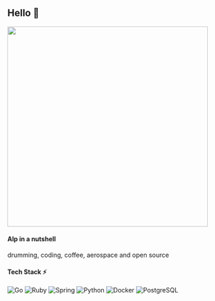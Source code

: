 ## Hello 👋
<!--
**aalpturkay/aalpturkay** is a ✨ _special_ ✨ repository because its `README.md` (this file) appears on your GitHub profile.

Here are some ideas to get you started:


- 🌱 I’m currently learning ...
- 👯 I’m looking to collaborate on ...
- 🤔 I’m looking for help with ...
- 💬 Ask me about ...
- 📫 How to reach me: ...
- 😄 Pronouns: ...
- ⚡ Fun fact: ...
-->

<div id="header">
<img src="https://media1.giphy.com/media/v1.Y2lkPTc5MGI3NjExcGUyNG5rbGJzcDZqbmVjZmRhcnFweWRrdjkzOWEzMnBwZjhxaWViNCZlcD12MV9pbnRlcm5hbF9naWZfYnlfaWQmY3Q9Zw/l41YqOu5GBeOAHXmo/giphy.gif" width="450"/>
</div>

#### Alp in a nutshell
drumming, coding, coffee, aerospace and open source

#### Tech Stack ⚡
![Go](https://img.shields.io/badge/-Go-black?style=flat-square&logo=Go)
![Ruby](https://img.shields.io/badge/-Ruby-black?style=flat-square&logo=ruby)
![Spring](https://img.shields.io/badge/-Spring-black?style=flat-square&logo=spring)
![Python](https://img.shields.io/badge/-Python-black?style=flat-square&logo=Python)
![Docker](https://img.shields.io/badge/-Docker-black?style=flat-square&logo=docker)
![PostgreSQL](https://img.shields.io/badge/-PostgreSQL-black?style=flat-square&logo=postgresql)
